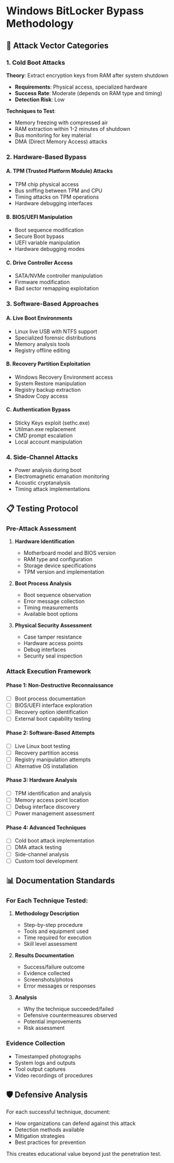 # Windows BitLocker Bypass Methodology

## 🎯 **Attack Vector Categories**

### **1. Cold Boot Attacks**
**Theory**: Extract encryption keys from RAM after system shutdown
- **Requirements**: Physical access, specialized hardware
- **Success Rate**: Moderate (depends on RAM type and timing)
- **Detection Risk**: Low

**Techniques to Test**:
- Memory freezing with compressed air
- RAM extraction within 1-2 minutes of shutdown
- Bus monitoring for key material
- DMA (Direct Memory Access) attacks

### **2. Hardware-Based Bypass**

#### **A. TPM (Trusted Platform Module) Attacks**
- TPM chip physical access
- Bus sniffing between TPM and CPU
- Timing attacks on TPM operations
- Hardware debugging interfaces

#### **B. BIOS/UEFI Manipulation**
- Boot sequence modification
- Secure Boot bypass
- UEFI variable manipulation
- Hardware debugging modes

#### **C. Drive Controller Access**
- SATA/NVMe controller manipulation
- Firmware modification
- Bad sector remapping exploitation

### **3. Software-Based Approaches**

#### **A. Live Boot Environments**
- Linux live USB with NTFS support
- Specialized forensic distributions
- Memory analysis tools
- Registry offline editing

#### **B. Recovery Partition Exploitation**
- Windows Recovery Environment access
- System Restore manipulation
- Registry backup extraction
- Shadow Copy access

#### **C. Authentication Bypass**
- Sticky Keys exploit (sethc.exe)
- Utilman.exe replacement
- CMD prompt escalation
- Local account manipulation

### **4. Side-Channel Attacks**
- Power analysis during boot
- Electromagnetic emanation monitoring
- Acoustic cryptanalysis
- Timing attack implementations

## 📋 **Testing Protocol**

### **Pre-Attack Assessment**
1. **Hardware Identification**
   - Motherboard model and BIOS version
   - RAM type and configuration
   - Storage device specifications
   - TPM version and implementation

2. **Boot Process Analysis**
   - Boot sequence observation
   - Error message collection
   - Timing measurements
   - Available boot options

3. **Physical Security Assessment**
   - Case tamper resistance
   - Hardware access points
   - Debug interfaces
   - Security seal inspection

### **Attack Execution Framework**

#### **Phase 1: Non-Destructive Reconnaissance**
- [ ] Boot process documentation
- [ ] BIOS/UEFI interface exploration
- [ ] Recovery option identification
- [ ] External boot capability testing

#### **Phase 2: Software-Based Attempts**
- [ ] Live Linux boot testing
- [ ] Recovery partition access
- [ ] Registry manipulation attempts
- [ ] Alternative OS installation

#### **Phase 3: Hardware Analysis**
- [ ] TPM identification and analysis
- [ ] Memory access point location
- [ ] Debug interface discovery
- [ ] Power management assessment

#### **Phase 4: Advanced Techniques**
- [ ] Cold boot attack implementation
- [ ] DMA attack testing
- [ ] Side-channel analysis
- [ ] Custom tool development

## 📊 **Documentation Standards**

### **For Each Technique Tested**:
1. **Methodology Description**
   - Step-by-step procedure
   - Tools and equipment used
   - Time required for execution
   - Skill level assessment

2. **Results Documentation**
   - Success/failure outcome
   - Evidence collected
   - Screenshots/photos
   - Error messages or responses

3. **Analysis**
   - Why the technique succeeded/failed
   - Defensive countermeasures observed
   - Potential improvements
   - Risk assessment

### **Evidence Collection**
- Timestamped photographs
- System logs and outputs
- Tool output captures
- Video recordings of procedures

## 🛡️ **Defensive Analysis**

For each successful technique, document:
- How organizations can defend against this attack
- Detection methods available
- Mitigation strategies
- Best practices for prevention

This creates educational value beyond just the penetration test.